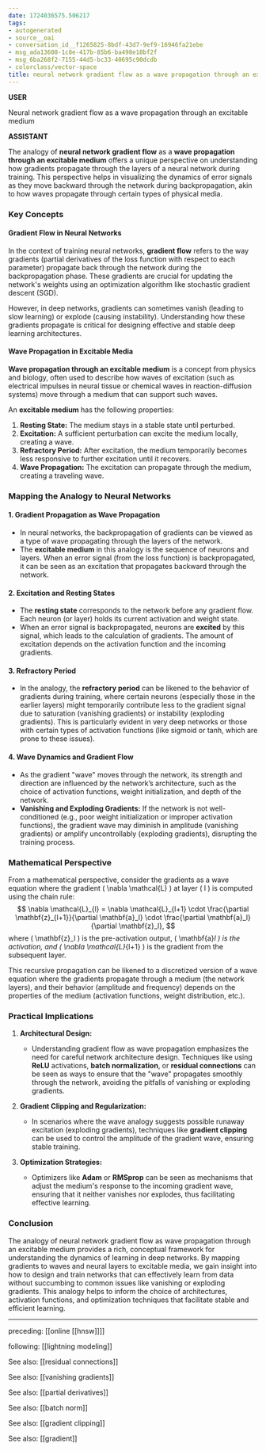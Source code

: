 ```yaml
---
date: 1724036575.506217
tags:
- autogenerated
- source__oai
- conversation_id__f1265825-8bdf-43d7-9ef9-16946fa21ebe
- msg_ada13608-1c8e-417b-85b6-ba498e18bf2f
- msg_6ba268f2-7155-44d5-bc33-40695c90dcdb
- colorclass/vector-space
title: neural network gradient flow as a wave propagation through an excitable medium
---
```


**USER**

Neural network gradient flow as a wave propagation through an excitable medium


**ASSISTANT**

The analogy of **neural network gradient flow** as a **wave propagation through an excitable medium** offers a unique perspective on understanding how gradients propagate through the layers of a neural network during training. This perspective helps in visualizing the dynamics of error signals as they move backward through the network during backpropagation, akin to how waves propagate through certain types of physical media.

### Key Concepts

#### Gradient Flow in Neural Networks
In the context of training neural networks, **gradient flow** refers to the way gradients (partial derivatives of the loss function with respect to each parameter) propagate back through the network during the backpropagation phase. These gradients are crucial for updating the network's weights using an optimization algorithm like stochastic gradient descent (SGD).

However, in deep networks, gradients can sometimes vanish (leading to slow learning) or explode (causing instability). Understanding how these gradients propagate is critical for designing effective and stable deep learning architectures.

#### Wave Propagation in Excitable Media
**Wave propagation through an excitable medium** is a concept from physics and biology, often used to describe how waves of excitation (such as electrical impulses in neural tissue or chemical waves in reaction-diffusion systems) move through a medium that can support such waves.

An **excitable medium** has the following properties:
1. **Resting State:** The medium stays in a stable state until perturbed.
2. **Excitation:** A sufficient perturbation can excite the medium locally, creating a wave.
3. **Refractory Period:** After excitation, the medium temporarily becomes less responsive to further excitation until it recovers.
4. **Wave Propagation:** The excitation can propagate through the medium, creating a traveling wave.

### Mapping the Analogy to Neural Networks

#### 1. **Gradient Propagation as Wave Propagation**
   - In neural networks, the backpropagation of gradients can be viewed as a type of wave propagating through the layers of the network.
   - The **excitable medium** in this analogy is the sequence of neurons and layers. When an error signal (from the loss function) is backpropagated, it can be seen as an excitation that propagates backward through the network.

#### 2. **Excitation and Resting States**
   - The **resting state** corresponds to the network before any gradient flow. Each neuron (or layer) holds its current activation and weight state.
   - When an error signal is backpropagated, neurons are **excited** by this signal, which leads to the calculation of gradients. The amount of excitation depends on the activation function and the incoming gradients.

#### 3. **Refractory Period**
   - In the analogy, the **refractory period** can be likened to the behavior of gradients during training, where certain neurons (especially those in the earlier layers) might temporarily contribute less to the gradient signal due to saturation (vanishing gradients) or instability (exploding gradients). This is particularly evident in very deep networks or those with certain types of activation functions (like sigmoid or tanh, which are prone to these issues).

#### 4. **Wave Dynamics and Gradient Flow**
   - As the gradient "wave" moves through the network, its strength and direction are influenced by the network’s architecture, such as the choice of activation functions, weight initialization, and depth of the network.
   - **Vanishing and Exploding Gradients:** If the network is not well-conditioned (e.g., poor weight initialization or improper activation functions), the gradient wave may diminish in amplitude (vanishing gradients) or amplify uncontrollably (exploding gradients), disrupting the training process.

### Mathematical Perspective

From a mathematical perspective, consider the gradients as a wave equation where the gradient \( \nabla \mathcal{L} \) at layer \( l \) is computed using the chain rule:
$$
\nabla \mathcal{L}_{l} = \nabla \mathcal{L}_{l+1} \cdot \frac{\partial \mathbf{z}_{l+1}}{\partial \mathbf{a}_l} \cdot \frac{\partial \mathbf{a}_l}{\partial \mathbf{z}_l},
$$
where \( \mathbf{z}_l \) is the pre-activation output, \( \mathbf{a}_l \) is the activation, and \( \nabla \mathcal{L}_{l+1} \) is the gradient from the subsequent layer.

This recursive propagation can be likened to a discretized version of a wave equation where the gradients propagate through a medium (the network layers), and their behavior (amplitude and frequency) depends on the properties of the medium (activation functions, weight distribution, etc.).

### Practical Implications

1. **Architectural Design:**
   - Understanding gradient flow as wave propagation emphasizes the need for careful network architecture design. Techniques like using **ReLU** activations, **batch normalization**, or **residual connections** can be seen as ways to ensure that the "wave" propagates smoothly through the network, avoiding the pitfalls of vanishing or exploding gradients.

2. **Gradient Clipping and Regularization:**
   - In scenarios where the wave analogy suggests possible runaway excitation (exploding gradients), techniques like **gradient clipping** can be used to control the amplitude of the gradient wave, ensuring stable training.

3. **Optimization Strategies:**
   - Optimizers like **Adam** or **RMSprop** can be seen as mechanisms that adjust the medium's response to the incoming gradient wave, ensuring that it neither vanishes nor explodes, thus facilitating effective learning.

### Conclusion

The analogy of neural network gradient flow as wave propagation through an excitable medium provides a rich, conceptual framework for understanding the dynamics of learning in deep networks. By mapping gradients to waves and neural layers to excitable media, we gain insight into how to design and train networks that can effectively learn from data without succumbing to common issues like vanishing or exploding gradients. This analogy helps to inform the choice of architectures, activation functions, and optimization techniques that facilitate stable and efficient learning.


---

preceding: [[online [[hnsw]]]]  


following: [[lightning modeling]]

See also: [[residual connections]]


See also: [[vanishing gradients]]


See also: [[partial derivatives]]


See also: [[batch norm]]


See also: [[gradient clipping]]


See also: [[gradient]]